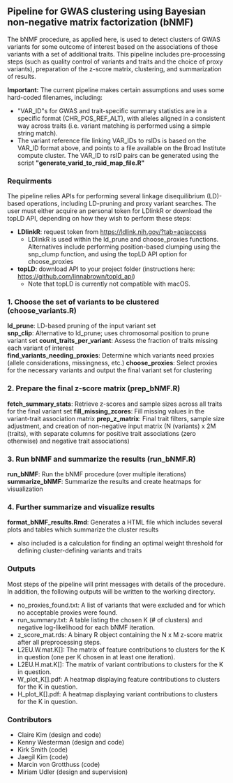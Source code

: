 ## Pipeline for GWAS clustering using Bayesian non-negative matrix factorization (bNMF)

The bNMF procedure, as applied here, is used to detect clusters of GWAS variants for some outcome of interest based on the associations of those variants with a set of additional traits. This pipeline includes pre-processing steps (such as quality control of variants and traits and the choice of proxy variants), preparation of the z-score matrix, clustering, and summarization of results.

**Important:** The current pipeline makes certain assumptions and uses some hard-coded filenames, including:

* "VAR_ID"s for GWAS and trait-specific summary statistics are in a specific format (CHR_POS_REF_ALT), with alleles aligned in a consistent way across traits (i.e. variant matching is performed using a simple string match).
* The variant reference file linking VAR_IDs to rsIDs is based on the VAR_ID format above, and points to a file available on the Broad Institute compute cluster. The VAR_ID to rsID pairs can be generated using the script **"generate_varid_to_rsid_map_file.R"**

### Requirments
The pipeline relies APIs for performing several linkage disequilibrium (LD)-based operations, including LD-pruning and proxy variant searches. The user must either acquire an personal token for LDlinkR or download the topLD API, depending on how they wish to perform these steps:

* **LDlinkR**: request token from https://ldlink.nih.gov/?tab=apiaccess
  * LDlinkR is used within the ld_prune and choose_proxies functions. Alternatives include performing position-based clumping using the snp_clump function, and using the topLD API option for choose_proxies
* **topLD**: download API to your project folder (instructions here: https://github.com/linnabrown/topld_api)
  * Note that topLD is currently not compatible with macOS. 

### 1. Choose the set of variants to be clustered (choose_variants.R)
**ld_prune**: LD-based pruning of the input variant set  
**snp_clip**: Alternative to ld_prune; uses chromosomal position to prune variant set
**count_traits_per_variant**: Assess the fraction of traits missing each variant of interest  
**find_variants_needing_proxies**: Determine which variants need proxies (allele considerations, missingness, etc.) 
**choose_proxies**: Select proxies for the necessary variants and output the final variant set for clustering

### 2. Prepare the final z-score matrix (prep_bNMF.R)
**fetch_summary_stats**: Retrieve z-scores and sample sizes across all traits for the final variant set 
**fill_missing_zcores**: Fill missing values in the variant-trait association matrix
**prep_z_matrix**: Final trait filters, sample size adjustment, and creation of non-negative input matrix (N (variants) x 2M (traits), with separate columns for positive trait associations (zero otherwise) and negative trait associations)

### 3. Run bNMF and summarize the results (run_bNMF.R)
**run_bNMF**: Run the bNMF procedure (over multiple iterations)  
**summarize_bNMF**: Summarize the results and create heatmaps for visualization

### 4. Further summarize and visualize results
**format_bNMF_results.Rmd**: Generates a HTML file which includes several plots and tables which summarize the cluster results

  * also included is a calculation for finding an optimal weight threshold for defining cluster-defining variants and traits

### Outputs
Most steps of the pipeline will print messages with details of the procedure. In addition, the following outputs will be written to the working directory.  

* no_proxies_found.txt: A list of variants that were excluded and for which no acceptable proxies were found.  
* run_summary.txt: A table listing the chosen K (# of clusters) and negative log-likelihood for each bNMF iteration.
* z_score_mat.rds: A binary R object containing the N x M z-score matrix after all preprocessing steps.
* L2EU.W.mat.K[]: The matrix of feature contributions to clusters for the K in question (one per K chosen in at least one iteration).
* L2EU.H.mat.K[]: The matrix of variant contributions to clusters for the K in question.
* W_plot_K[].pdf: A heatmap displaying feature contributions to clusters for the K in question.
* H_plot_K[].pdf: A heatmap displaying variant contributions to clusters for the K in question.

### Contributors
* Claire Kim (design and code)
* Kenny Westerman (design and code)
* Kirk Smith (code)
* Jaegil Kim (code)
* Marcin von Grotthuss (code)
* Miriam Udler (design and supervision)
